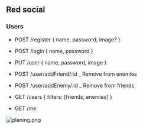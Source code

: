 ## Red social

### Users
- POST /register { name, password, image? }
- POST /login { name, password }
- PUT /user { name, password, image }
- POST /user/addFriend/:id _ Remove from enemies
- POST /user/addEnemy/:id _ Remove from friends

- GET /users { filters: [friends, enemies] }
- GET /me

![planing.png](planing-red-social.png)
